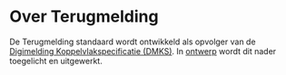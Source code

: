 # Over Terugmelding

De Terugmelding standaard wordt ontwikkeld als opvolger van de [Digimelding Koppelvlakspecificatie (DMKS)](https://github.com/Logius-standaarden/Digimelding-Koppelvlakspecificatie). In [ontwerp](Ontwerp/README.md) wordt dit nader toegelicht en uitgewerkt.

